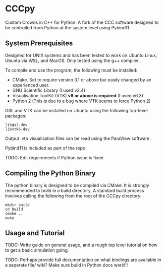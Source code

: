 # CCCpy
Custom Crowds in C++ for Python. A fork of the CCC software designed to be controlled from Python at the system level using Pybind11.

## System Prerequisites
Designed for UNIX systems and has been tested to work on Ubuntu Linux, Ubuntu via WSL, and MacOS. Only tested using the g++ compiler. 

To compile and use the program, the following must be installed:
- CMake. Set to require version 3.1 or above but easily changed by an experienced user.
- GNU Scientific Library (I used v2.4)
- Visualisation ToolKit (VTK) **v6 or above is required** (I used v6.3)
- Python 2 (This is due to a bug where VTK seems to force Python 2) 

GSL and VTK can be installed on Ubuntu using the following top-level packages:
```
libgsl-dev
libvtk6-dev
```
Output .vtp visualisation files can be read using the ParaView software.

Pybind11 is included as part of the repo. 

TODO: Edit requirements if Python issue is fixed

## Compiling the Python Binary 
The python binary is designed to be compiled via CMake. It is strongly recommended to build in a build directory. A standard build process involves calling the following from the root of the CCCpy directory:
```
mkdir build
cd build
cmake ..
make
```

## Usage and Tutorial
TODO: Write guide on general usage, and a rough top level tutorial on how to get a basic simulation going. 

TODO: Perhaps provide full documentation on what bindings are available in a seperate file/ wiki? Make sure build in Python docs work!!!